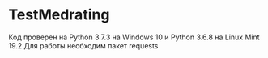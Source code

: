 # TestMedrating

Код проверен на Python 3.7.3 на Windows 10 и Python 3.6.8 на Linux Mint 19.2
Для работы необходим пакет requests
